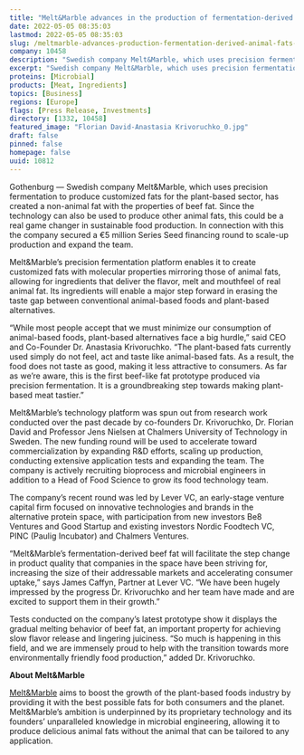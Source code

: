 ```yaml
---
title: "Melt&Marble advances in the production of fermentation-derived animal fats – and secures a €5M round"
date: 2022-05-05 08:35:03
lastmod: 2022-05-05 08:35:03
slug: /meltmarble-advances-production-fermentation-derived-animal-fats-and-secures-eu5m-round
company: 10458
description: "Swedish company Melt&Marble, which uses precision fermentation to produce customized fats for the plant-based sector, has created a non-animal fat with the properties of beef fat."
excerpt: "Swedish company Melt&Marble, which uses precision fermentation to produce customized fats for the plant-based sector, has created a non-animal fat with the properties of beef fat."
proteins: [Microbial]
products: [Meat, Ingredients]
topics: [Business]
regions: [Europe]
flags: [Press Release, Investments]
directory: [1332, 10458]
featured_image: "Florian David-Anastasia Krivoruchko_0.jpg"
draft: false
pinned: false
homepage: false
uuid: 10812
---
```

<p>Gothenburg — Swedish company Melt&Marble, which uses precision fermentation to produce customized fats for the plant-based sector, has created a non-animal fat with the properties of beef fat. Since the technology can also be used to produce other animal fats, this could be a real game changer in sustainable food production. In connection with this the company secured a €5 million Series Seed financing round to scale-up production and expand the team.</p>
<p>Melt&Marble’s precision fermentation platform enables it to create customized fats with molecular properties mirroring those of animal fats, allowing for ingredients that deliver the flavor, melt and mouthfeel of real animal fat. Its ingredients will enable a major step forward in erasing the taste gap between conventional animal-based foods and plant-based alternatives.</p>
<p>“While most people accept that we must minimize our consumption of animal-based foods, plant-based alternatives face a big hurdle,” said CEO and Co-Founder Dr. Anastasia Krivoruchko. “The plant-based fats currently used simply do not feel, act and taste like animal-based fats. As a result, the food does not taste as good, making it less attractive to consumers. As far as we’re aware, this is the first beef-like fat prototype produced via precision fermentation. It is a groundbreaking step towards making plant-based meat tastier.”</p>
<p>Melt&Marble’s technology platform was spun out from research work conducted over the past decade by co-founders Dr. Krivoruchko, Dr. Florian David and Professor Jens Nielsen at Chalmers University of Technology in Sweden. The new funding round will be used to accelerate toward commercialization by expanding R&D efforts, scaling up production, conducting extensive application tests and expanding the team. The company is actively recruiting bioprocess and microbial engineers in addition to a Head of Food Science to grow its food technology team.</p>
<p>The company’s recent round was led by Lever VC, an early-stage venture capital firm focused on innovative technologies and brands in the alternative protein space, with participation from new investors Be8 Ventures and Good Startup and existing investors Nordic Foodtech VC, PINC (Paulig Incubator) and Chalmers Ventures.</p>
<p>“Melt&Marble’s fermentation-derived beef fat will facilitate the step change in product quality that companies in the space have been striving for, increasing the size of their addressable markets and accelerating consumer uptake,” says James Caffyn, Partner at Lever VC. “We have been hugely impressed by the progress Dr. Krivoruchko and her team have made and are excited to support them in their growth.”</p>
<p>Tests conducted on the company’s latest prototype show it displays the gradual melting behavior of beef fat, an important property for achieving slow flavor release and lingering juiciness. “So much is happening in this field, and we are immensely proud to help with the transition towards more environmentally friendly food production,” added Dr. Krivoruchko.</p>
<p><strong>About Melt&Marble</strong></p>
<p><a href="https://www.meltandmarble.com/">Melt&Marble</a> aims to boost the growth of the plant-based foods industry by providing it with the best possible fats for both consumers and the planet. Melt&Marble’s ambition is underpinned by its proprietary technology and its founders’ unparalleled knowledge in microbial engineering, allowing it to produce delicious animal fats without the animal that can be tailored to any application.</p>
